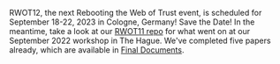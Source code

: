 RWOT12, the next Rebooting the Web of Trust event, is scheduled for September 18-22, 2023 in Cologne, Germany! Save the Date! In the meantime, take a look at our [RWOT11 repo](https://github.com/WebOfTrustInfo/rwot11-the-hague) for what went on at our September 2022 workshop in The Hague. We've completed five papers already, which are available in [Final Documents](https://github.com/WebOfTrustInfo/rwot11-the-hague/blob/master/final-documents/README.md).
